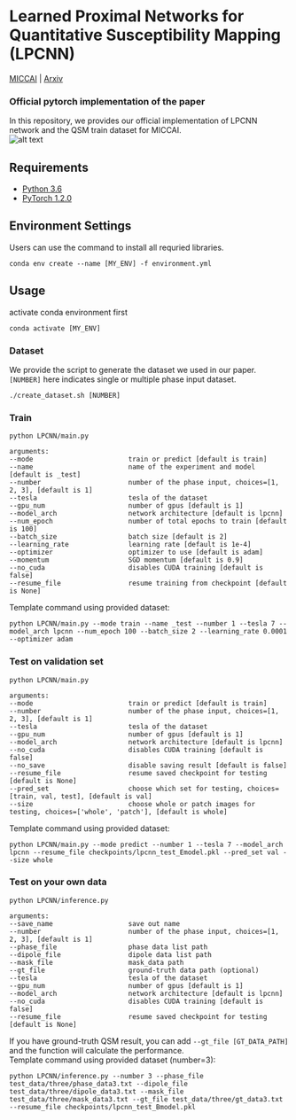 # Learned Proximal Networks for Quantitative Susceptibility Mapping (LPCNN)
[MICCAI](https://www.google.com "Google's Homepage") | [Arxiv](https://www.google.com "Google's Homepage")
<!--- put link here --->

### Official pytorch implementation of the paper<br>
In this repository, we provides our official implementation of LPCNN network and the QSM train dataset for MICCAI.<br>
![alt text](https://github.com/Sulam-Group/LPCNN/blob/master/imgs/overall_framework.png "overall framework")

## Requirements
- [Python 3.6](https://www.python.org/)
- [PyTorch 1.2.0](https://pytorch.org)

## Environment Settings
Users can use the command to install all requried libraries.
```
conda env create --name [MY_ENV] -f environment.yml
```
## Usage
activate conda environment first
```
conda activate [MY_ENV]
```
### Dataset
We provide the script to generate the dataset we used in our paper. `[NUMBER]` here indicates single or multiple phase input dataset.
```
./create_dataset.sh [NUMBER]
```
### Train
```
python LPCNN/main.py 

arguments:
--mode                        train or predict [default is train]
--name                        name of the experiment and model [default is _test]
--number                      number of the phase input, choices=[1, 2, 3], [default is 1]
--tesla                       tesla of the dataset
--gpu_num                     number of gpus [default is 1]
--model_arch                  network architecture [default is lpcnn]
--num_epoch                   number of total epochs to train [default is 100]
--batch_size                  batch size [default is 2]
--learning_rate               learning rate [default is 1e-4]
--optimizer                   optimizer to use [default is adam]
--momentum                    SGD momentum [default is 0.9]
--no_cuda                     disables CUDA training [default is false]
--resume_file                 resume training from checkpoint [default is None]
```
Template command using provided dataset:
```
python LPCNN/main.py --mode train --name _test --number 1 --tesla 7 --model_arch lpcnn --num_epoch 100 --batch_size 2 --learning_rate 0.0001 --optimizer adam
```
### Test on validation set 
```
python LPCNN/main.py

arguments:
--mode                        train or predict [default is train]
--number                      number of the phase input, choices=[1, 2, 3], [default is 1]
--tesla                       tesla of the dataset
--gpu_num                     number of gpus [default is 1]
--model_arch                  network architecture [default is lpcnn]
--no_cuda                     disables CUDA training [default is false]
--no_save                     disable saving result [default is false]
--resume_file                 resume saved checkpoint for testing [default is None]
--pred_set                    choose which set for testing, choices=[train, val, test], [default is val]
--size                        choose whole or patch images for testing, choices=['whole', 'patch'], [default is whole]
```
Template command using provided dataset:
```
python LPCNN/main.py --mode predict --number 1 --tesla 7 --model_arch lpcnn --resume_file checkpoints/lpcnn_test_Emodel.pkl --pred_set val --size whole
```
### Test on your own data
```
python LPCNN/inference.py

arguments:
--save_name                   save out name
--number                      number of the phase input, choices=[1, 2, 3], [default is 1]
--phase_file                  phase data list path
--dipole_file                 dipole data list path
--mask_file                   mask_data path
--gt_file                     ground-truth data path (optional)
--tesla                       tesla of the dataset
--gpu_num                     number of gpus [default is 1]
--model_arch                  network architecture [default is lpcnn]
--no_cuda                     disables CUDA training [default is false]
--resume_file                 resume saved checkpoint for testing [default is None]
```
If you have ground-truth QSM result, you can add `--gt_file [GT_DATA_PATH]` and the function will calculate the performance.<br>
Template command using provided dataset (number=3):
```
python LPCNN/inference.py --number 3 --phase_file test_data/three/phase_data3.txt --dipole_file test_data/three/dipole_data3.txt --mask_file test_data/three/mask_data3.txt --gt_file test_data/three/gt_data3.txt --resume_file checkpoints/lpcnn_test_Bmodel.pkl
```

